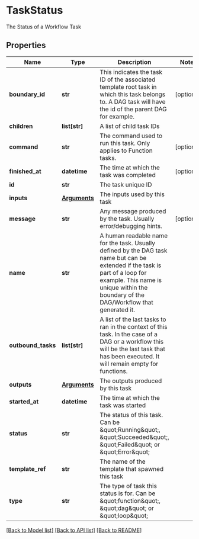 # TaskStatus

The Status of a Workflow Task
## Properties
Name | Type | Description | Notes
------------ | ------------- | ------------- | -------------
**boundary_id** | **str** | This indicates the task ID of the associated template root             task in which this task belongs to. A DAG task will have the id of the             parent DAG for example. | [optional] 
**children** | **list[str]** | A list of child task IDs | 
**command** | **str** | The command used to run this task. Only applies to Function tasks. | [optional] 
**finished_at** | **datetime** | The time at which the task was completed | [optional] 
**id** | **str** | The task unique ID | 
**inputs** | [**Arguments**](Arguments.md) | The inputs used by this task | 
**message** | **str** | Any message produced by the task. Usually error/debugging hints. | [optional] 
**name** | **str** | A human readable name for the task. Usually defined by the DAG task name but can be extended if the task is part of a loop for example. This name is unique within the boundary of the DAG/Workflow that generated it. | 
**outbound_tasks** | **list[str]** | A list of the last tasks to ran in the context of this task. In the case of a DAG or a workflow this will be the last task that has been executed. It will remain empty for functions. | 
**outputs** | [**Arguments**](Arguments.md) | The outputs produced by this task | 
**started_at** | **datetime** | The time at which the task was started | 
**status** | **str** | The status of this task. Can be \&quot;Running\&quot;, \&quot;Succeeded\&quot;, \&quot;Failed\&quot; or \&quot;Error\&quot; | 
**template_ref** | **str** | The name of the template that spawned this task | 
**type** | **str** | The type of task this status is for. Can be \&quot;function\&quot;, \&quot;dag\&quot; or \&quot;loop\&quot; | 

[[Back to Model list]](../README.md#documentation-for-models) [[Back to API list]](../README.md#documentation-for-api-endpoints) [[Back to README]](../README.md)


